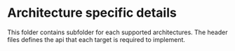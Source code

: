 # Architecture specific details
This folder contains subfolder for each supported architectures. The header files defines the api that each target is required to implement.